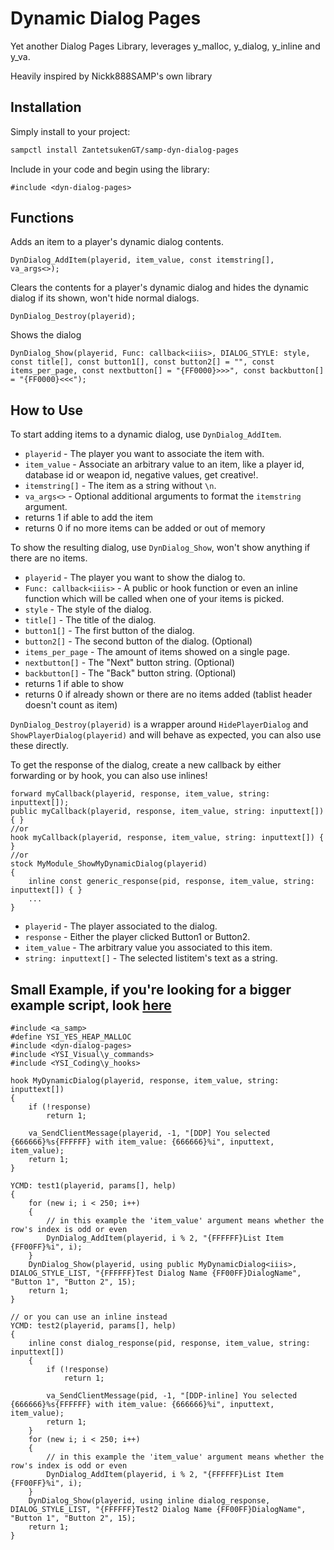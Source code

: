 # Dynamic Dialog Pages
Yet another Dialog Pages Library, leverages y_malloc, y_dialog, y_inline and y_va.

Heavily inspired by Nickk888SAMP's own library
## Installation

Simply install to your project:

```bash
sampctl install ZantetsukenGT/samp-dyn-dialog-pages
```

Include in your code and begin using the library:

```pawn
#include <dyn-dialog-pages>
```

## Functions
Adds an item to a player's dynamic dialog contents.
```pawn
DynDialog_AddItem(playerid, item_value, const itemstring[], va_args<>);
```
Clears the contents for a player's dynamic dialog and hides the dynamic dialog if its shown, won't hide normal dialogs.
```pawn
DynDialog_Destroy(playerid);
```
Shows the dialog
```pawn
DynDialog_Show(playerid, Func: callback<iiis>, DIALOG_STYLE: style, const title[], const button1[], const button2[] = "", const items_per_page, const nextbutton[] = "{FF0000}>>>", const backbutton[] = "{FF0000}<<<");
```

## How to Use
To start adding items to a dynamic dialog, use `DynDialog_AddItem`.
* `playerid` - The player you want to associate the item with.
* `item_value` - Associate an arbitrary value to an item, like a player id, database id or weapon id, negative values, get creative!.
* `itemstring[]` - The item as a string without `\n`.
* `va_args<>` - Optional additional arguments to format the `itemstring` argument.
* returns 1 if able to add the item
* returns 0 if no more items can be added or out of memory

To show the resulting dialog, use `DynDialog_Show`, won't show anything if there are no items.
* `playerid` - The player you want to show the dialog to.
* `Func: callback<iiis>` - A public or hook function or even an inline function which will be called when one of your items is picked.
* `style` - The style of the dialog.
* `title[]` - The title of the dialog.
* `button1[]` - The first button of the dialog.
* `button2[]` - The second button of the dialog.  (Optional)
* `items_per_page` - The amount of items showed on a single page.
* `nextbutton[]` - The "Next" button string. (Optional)
* `backbutton[]` - The "Back" button string. (Optional)
* returns 1 if able to show
* returns 0 if already shown or there are no items added (tablist header doesn't count as item)

`DynDialog_Destroy(playerid)` is a wrapper around `HidePlayerDialog` and `ShowPlayerDialog(playerid)` and will behave as expected, you can also use these directly.

To get the response of the dialog, create a new callback by either forwarding or by hook, you can also use inlines!

```pawn
forward myCallback(playerid, response, item_value, string: inputtext[]);
public myCallback(playerid, response, item_value, string: inputtext[]) { }
//or
hook myCallback(playerid, response, item_value, string: inputtext[]) { }
//or
stock MyModule_ShowMyDynamicDialog(playerid)
{
	inline const generic_response(pid, response, item_value, string: inputtext[]) { }
	...
}
```
* `playerid` - The player associated to the dialog.
* `response` - Either the player clicked Button1 or Button2.
* `item_value` - The arbitrary value you associated to this item.
* `string: inputtext[]` - The selected listitem's text as a string.

## Small Example, if you're looking for a bigger example script, look [here](https://github.com/ZantetsukenGT/samp-dyn-dialog-pages/blob/main/ddp-examples.pwn)
```pawn
#include <a_samp>
#define YSI_YES_HEAP_MALLOC
#include <dyn-dialog-pages>
#include <YSI_Visual\y_commands>
#include <YSI_Coding\y_hooks>

hook MyDynamicDialog(playerid, response, item_value, string: inputtext[])
{
	if (!response)
		return 1;

	va_SendClientMessage(playerid, -1, "[DDP] You selected {666666}%s{FFFFFF} with item_value: {666666}%i", inputtext, item_value);
	return 1;
}

YCMD: test1(playerid, params[], help)
{
	for (new i; i < 250; i++)
	{
		// in this example the 'item_value' argument means whether the row's index is odd or even
		DynDialog_AddItem(playerid, i % 2, "{FFFFFF}List Item {FF00FF}%i", i);
	}
	DynDialog_Show(playerid, using public MyDynamicDialog<iiis>, DIALOG_STYLE_LIST, "{FFFFFF}Test Dialog Name {FF00FF}DialogName", "Button 1", "Button 2", 15);
	return 1;
}

// or you can use an inline instead
YCMD: test2(playerid, params[], help)
{
	inline const dialog_response(pid, response, item_value, string: inputtext[])
	{
		if (!response)
			return 1;

		va_SendClientMessage(pid, -1, "[DDP-inline] You selected {666666}%s{FFFFFF} with item_value: {666666}%i", inputtext, item_value);
		return 1;
	}
	for (new i; i < 250; i++)
	{
		// in this example the 'item_value' argument means whether the row's index is odd or even
		DynDialog_AddItem(playerid, i % 2, "{FFFFFF}List Item {FF00FF}%i", i);
	}
	DynDialog_Show(playerid, using inline dialog_response, DIALOG_STYLE_LIST, "{FFFFFF}Test2 Dialog Name {FF00FF}DialogName", "Button 1", "Button 2", 15);
	return 1;
}
```
